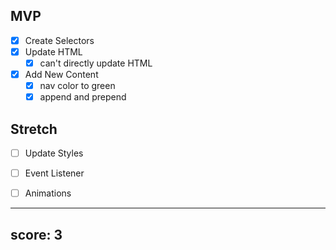 ## MVP

- [x] Create Selectors
- [x] Update HTML
  - [x] can't directly update HTML
- [x] Add New Content
  - [x] nav color to green
  - [x] append and prepend

## Stretch

- [ ] Update Styles
- [ ] Event Listener
- [ ] Animations


--------
score: 3
--------
